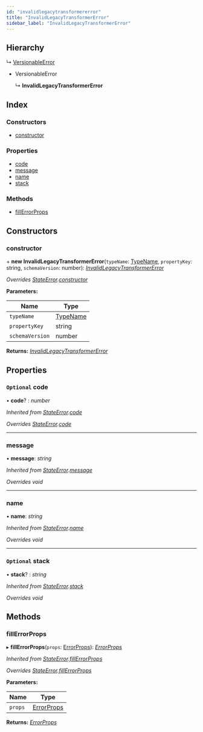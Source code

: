 ```yaml
---
id: "invalidlegacytransformererror"
title: "InvalidLegacyTransformerError"
sidebar_label: "InvalidLegacyTransformerError"
---
```


## Hierarchy

  ↳ [VersionableError](versionableerror.md)

* VersionableError

  ↳ **InvalidLegacyTransformerError**

## Index

### Constructors

* [constructor](invalidlegacytransformererror.md#constructor)

### Properties

* [code](invalidlegacytransformererror.md#optional-code)
* [message](invalidlegacytransformererror.md#message)
* [name](invalidlegacytransformererror.md#name)
* [stack](invalidlegacytransformererror.md#optional-stack)

### Methods

* [fillErrorProps](invalidlegacytransformererror.md#fillerrorprops)

## Constructors

###  constructor

\+ **new InvalidLegacyTransformerError**(`typeName`: [TypeName](../modules/types.md#typename), `propertyKey`: string, `schemaVersion`: number): *[InvalidLegacyTransformerError](invalidlegacytransformererror.md)*

*Overrides [StateError](stateerror.md).[constructor](stateerror.md#constructor)*

**Parameters:**

Name | Type |
------ | ------ |
`typeName` | [TypeName](../modules/types.md#typename) |
`propertyKey` | string |
`schemaVersion` | number |

**Returns:** *[InvalidLegacyTransformerError](invalidlegacytransformererror.md)*

## Properties

### `Optional` code

• **code**? : *number*

*Inherited from [StateError](stateerror.md).[code](stateerror.md#optional-code)*

*Overrides [StateError](stateerror.md).[code](stateerror.md#optional-code)*

___

###  message

• **message**: *string*

*Inherited from [StateError](stateerror.md).[message](stateerror.md#message)*

*Overrides void*

___

###  name

• **name**: *string*

*Inherited from [StateError](stateerror.md).[name](stateerror.md#name)*

*Overrides void*

___

### `Optional` stack

• **stack**? : *string*

*Inherited from [StateError](stateerror.md).[stack](stateerror.md#optional-stack)*

*Overrides void*

## Methods

###  fillErrorProps

▸ **fillErrorProps**(`props`: [ErrorProps](../modules/types.md#errorprops)): *[ErrorProps](../modules/types.md#errorprops)*

*Inherited from [StateError](stateerror.md).[fillErrorProps](stateerror.md#fillerrorprops)*

*Overrides [StateError](stateerror.md).[fillErrorProps](stateerror.md#fillerrorprops)*

**Parameters:**

Name | Type |
------ | ------ |
`props` | [ErrorProps](../modules/types.md#errorprops) |

**Returns:** *[ErrorProps](../modules/types.md#errorprops)*
